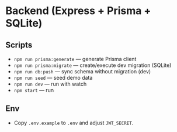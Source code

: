 # Backend (Express + Prisma + SQLite)

## Scripts
- `npm run prisma:generate` — generate Prisma client
- `npm run prisma:migrate` — create/execute dev migration (SQLite)
- `npm run db:push` — sync schema without migration (dev)
- `npm run seed` — seed demo data
- `npm run dev` — run with watch
- `npm start` — run

## Env
- Copy `.env.example` to `.env` and adjust `JWT_SECRET`.
